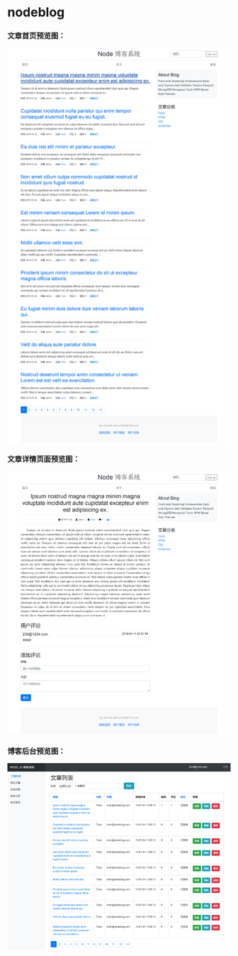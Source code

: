 # nodeblog

### 文章首页预览图：
![image](https://github.com/monstereat/nodeblog/blob/master/project-image/localhost_3000_posts.png)

### 文章详情页面预览图：
![image](https://github.com/monstereat/nodeblog/blob/master/project-image/localhost_3000_posts_view.png)

### 博客后台预览图：
![image](https://github.com/monstereat/nodeblog/blob/master/project-image/localhost_3000_admin_posts.png)
